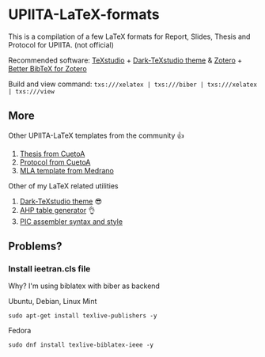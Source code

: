 # UPIITA-LaTeX-formats
This is a compilation of a few LaTeX formats for Report, Slides, Thesis and Protocol for UPIITA. (not official)

Recommended software: [TeXstudio](https://www.texstudio.org/) + [Dark-TeXstudio theme](https://github.com/hasecilu/Dark-TeXstudio) & [Zotero](https://www.zotero.org/) + [Better BibTeX for Zotero](https://github.com/retorquere/zotero-better-bibtex)

Build and view command: `txs:///xelatex | txs:///biber | txs:///xelatex | txs:///view`

## More
Other UPIITA-LaTeX templates from the community :+1:

1. [Thesis from CuetoA](https://github.com/CuetoA/Plantilla-Tesis)
2. [Protocol from CuetoA](https://github.com/CuetoA/Plantilla-Protocolo-de-investigacion)
3. [MLA template from Medrano](https://www.overleaf.com/latex/templates/formato-mla-de-upiita/gzpqwbzftwyc)

Other of my LaTeX related utilities

1. [Dark-TeXstudio theme](https://github.com/hasecilu/Dark-TeXstudio) :sunglasses:
2. [AHP table generator](https://github.com/hasecilu/AHPtableGenerator) :ok_hand:
3. [PIC assembler syntax and style](https://github.com/hasecilu/PICcode2LaTeX)

## Problems?

### Install ieetran.cls file

Why? I'm using biblatex with biber as backend

Ubuntu, Debian, Linux Mint

    sudo apt-get install texlive-publishers -y

Fedora

    sudo dnf install texlive-biblatex-ieee -y

<!--
<details>
<summary></summary>

Find the gags across the source documents

</details>

-->
